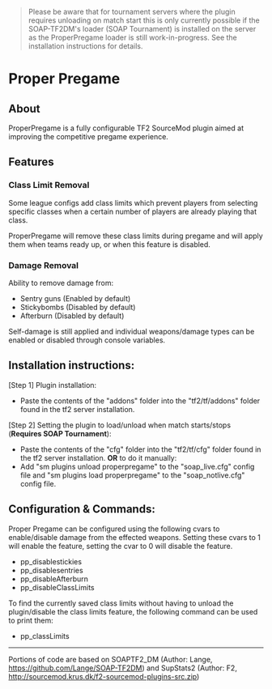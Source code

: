 >Please be aware that for tournament servers where the plugin requires unloading on match start this is only currently possible if the SOAP-TF2DM's loader (SOAP Tournament) is installed on the server as the ProperPregame loader is still work-in-progress. See the installation instructions for details.

# Proper Pregame

## About
ProperPregame is a fully configurable TF2 SourceMod plugin aimed at improving the competitive pregame experience.

## Features
### Class Limit Removal
Some league configs add class limits which prevent players from selecting specific classes when a certain number of players are already playing that class.

ProperPregame will remove these class limits during pregame and will apply them when teams ready up, or when this feature is disabled.

### Damage Removal
Ability to remove damage from:
  - Sentry guns (Enabled by default)
  - Stickybombs (Disabled by default)
  - Afterburn (Disabled by default)
  
Self-damage is still applied and individual weapons/damage types can be enabled or disabled through console variables.

## Installation instructions:

[Step 1] Plugin installation:
* Paste the contents of the "addons" folder into the "tf2/tf/addons" folder found in the tf2 server installation.

[Step 2] Setting the plugin to load/unload when match starts/stops (**Requires SOAP Tournament**):
* Paste the contents of the "cfg" folder into the "tf2/tf/cfg" folder found in the tf2 server installation.
**OR** to do it manually:
* Add "sm plugins unload properpregame" to the "soap_live.cfg" config file and "sm plugins load properpregame" to the "soap_notlive.cfg" config file.

## Configuration & Commands:

Proper Pregame can be configured using the following cvars to enable/disable damage from the effected weapons. Setting these cvars to 1 will enable the feature, setting the cvar to 0 will disable the feature.

* pp_disablestickies
* pp_disablesentries
* pp_disableAfterburn
* pp_disableClassLimits

To find the currently saved class limits without having to unload the plugin/disable the class limits feature, the following command can be used to print them:
* pp_classLimits

---

Portions of code are based on SOAPTF2_DM (Author: Lange, https://github.com/Lange/SOAP-TF2DM) and SupStats2 (Author: F2, http://sourcemod.krus.dk/f2-sourcemod-plugins-src.zip)

